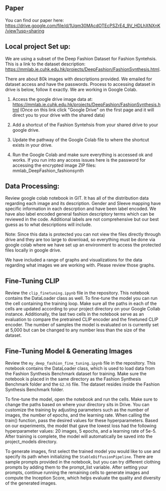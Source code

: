## Paper
You can find our paper here: https://drive.google.com/file/d/1Uqm30MAcdOTEcPSZrE4_9V_HDLhXNXnK/view?usp=sharing

## Local project Set up:

We are using a subset of the Deep Fashion Dataset for Fashion Syntehsis. This is a link to the dataset description: https://mmlab.ie.cuhk.edu.hk/projects/DeepFashion/FashionSynthesis.html. 

There are about 80k images with descriptions provided. We emailed for dataset access and have the passwords. Process to accessing dataset in drive is below, follow it exactly. We are working in Google Colab. 

1. Access the google drive image data at: https://mmlab.ie.cuhk.edu.hk/projects/DeepFashion/FashionSynthesis.html (Once on this link click "Google Drive" on the first page and it will direct you to your drive with the shared data)

2. Add a shortcut of the Fashion Syntehsis from your shared drive to your google drive.

3. Update the pathway of the Google Colab file to where the shortcut exists in your drive.

4. Run the Google Colab and make sure everything is accessed ok and works. If you run into any access issues here is the password for accessing the encrypted image ZIP files:
  mmlab_DeepFashion_fashionsynth

## Data Processing: 

Review google colab notebook in GIT. It has all of the distribution data regarding each image and its description. Gender and Sleeve mapping have specific information in each descrption and have been label encoded. We have also label encoded general fashion descriptory terms which can be reviewed in the code. Additional labels are not comprehensive but our best guess as to what descriptions will include. 

Note: Since this data is protected you can not view the files directly through drive and they are too large to download, so everything must be done via google colab where we have set up an environment to access the protected files locally in google drive. 

We have included a range of graphs and visualizations for the data regarding what images we are working with. Please review those graphs. 

## Fine-Tuning CLIP
Review the `clip_finetuning.ipynb` file in the repository. This notebook contains the DataLoader class as well. To fine-tune the model you can run the cell containing the training loop. Make sure all the paths in each of the cells are updated according to your project directory on your Google Collab instance. Additionally, the last two cells in the notebook serve as an evaluation to compare the pretrained CLIP encoder and the finetuned CLIP encoder. The number of samples the model is evaluated on is currently set at 5,000 but can be changed to any number less than the size of the dataset.

## Fine-Tuning Model & Generating Images
Review the `my_deep_fashion_fine_tuning.ipynb` file in the repository. This notebook contains the DataLoader class, which is used to load data from the Fashion Synthesis Benchmark dataset for training. Make sure the notebook is placed in the same directory as the Fashion Synthesis Benchmark folder and the `G2.h5` file. The dataset resides inside the Fashion Synthesis Benchmark folder.

To fine-tune the model, open the notebook and run the cells. Make sure to change the paths based on where your directory sits in Drive. You can customize the training by adjusting parameters such as the number of images, the number of epochs, and the learning rate. When calling the train() function, pass the desired values for these hyperparameters. Based on our experiments, the model that gave the lowest loss had the following hyperparameter values: 20 images, 5 epochs, and a learning rate of 5e-5. After training is complete, the model will automatically be saved into the project_models directory.

To generate images, first select the trained model you would like to use and specify its path when initializing the `StableDiffusionPipeline`. There are sample prompts provided in the notebook, but you can try different clothing prompts by adding them to the prompt_list variable. After setting your prompts, continue running the remaining cells to generate images and compute the Inception Score, which helps evaluate the quality and diversity of the generated images.
